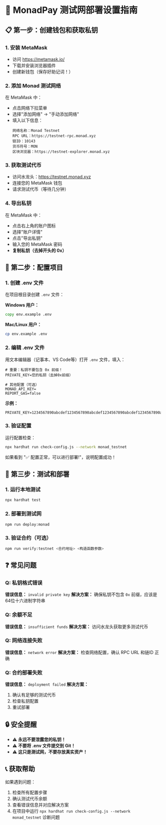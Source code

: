 # 🔑 MonadPay 测试网部署设置指南

## 📋 第一步：创建钱包和获取私钥

### 1. 安装 MetaMask
- 访问 https://metamask.io/
- 下载并安装浏览器插件
- 创建新钱包（保存好助记词！）

### 2. 添加 Monad 测试网络
在 MetaMask 中：
- 点击网络下拉菜单
- 选择"添加网络" → "手动添加网络"
- 填入以下信息：
  ```
  网络名称：Monad Testnet
  RPC URL：https://testnet-rpc.monad.xyz
  链ID：10143
  货币符号：MON
  区块浏览器：https://testnet-explorer.monad.xyz
  ```

### 3. 获取测试代币
- 访问水龙头：https://testnet.monad.xyz
- 连接您的 MetaMask 钱包
- 请求测试代币（等待几分钟）

### 4. 导出私钥
在 MetaMask 中：
- 点击右上角的账户图标
- 选择"账户详情"
- 点击"导出私钥"
- 输入您的 MetaMask 密码
- **复制私钥（去掉开头的 0x）**

## 🔧 第二步：配置项目

### 1. 创建 .env 文件
在项目根目录创建 `.env` 文件：

**Windows 用户：**
```cmd
copy env.example .env
```

**Mac/Linux 用户：**
```bash
cp env.example .env
```

### 2. 编辑 .env 文件
用文本编辑器（记事本、VS Code等）打开 `.env` 文件，填入：

```env
# 重要：私钥不要包含 0x 前缀！
PRIVATE_KEY=您的私钥（去掉0x前缀）

# 其他配置（可选）
MONAD_API_KEY=
REPORT_GAS=false
```

**示例：**
```env
PRIVATE_KEY=1234567890abcdef1234567890abcdef1234567890abcdef1234567890abcdef
```

### 3. 验证配置
运行配置检查：
```bash
npx hardhat run check-config.js --network monad_testnet
```

如果看到 "✅ 配置正常，可以进行部署!"，说明配置成功！

## 🚀 第三步：测试和部署

### 1. 运行本地测试
```bash
npx hardhat test
```

### 2. 部署到测试网
```bash
npm run deploy:monad
```

### 3. 验证合约（可选）
```bash
npm run verify:testnet <合约地址> <构造函数参数>
```

## ❓ 常见问题

### Q: 私钥格式错误
**错误信息：** `invalid private key`
**解决方案：** 确保私钥不包含 `0x` 前缀，应该是64位十六进制字符串

### Q: 余额不足
**错误信息：** `insufficient funds`
**解决方案：** 访问水龙头获取更多测试代币

### Q: 网络连接失败
**错误信息：** `network error`
**解决方案：** 检查网络配置，确认 RPC URL 和链ID 正确

### Q: 合约部署失败
**错误信息：** `deployment failed`
**解决方案：** 
1. 确认有足够的测试代币
2. 检查私钥配置
3. 重试部署

## 🔒 安全提醒

- ⚠️ **永远不要泄露您的私钥！**
- ⚠️ **不要将 .env 文件提交到 Git！**
- ⚠️ **这只是测试网，不要存放真实资产！**

## 📞 获取帮助

如果遇到问题：
1. 检查所有配置步骤
2. 确认测试代币余额
3. 查看错误信息并对应解决方案
4. 在项目中运行 `npx hardhat run check-config.js --network monad_testnet` 诊断问题 